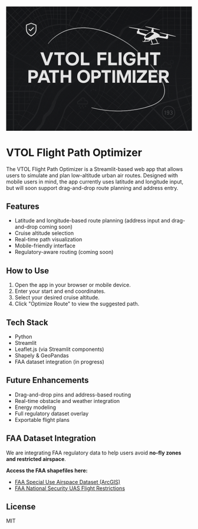 ![VTOL Banner](vtol-banner.png)

# VTOL Flight Path Optimizer

The VTOL Flight Path Optimizer is a Streamlit-based web app that allows users to simulate and plan low-altitude urban air routes. Designed with mobile users in mind, the app currently uses latitude and longitude input, but will soon support drag-and-drop route planning and address entry.

## Features

- Latitude and longitude-based route planning (address input and drag-and-drop coming soon)
- Cruise altitude selection
- Real-time path visualization
- Mobile-friendly interface
- Regulatory-aware routing (coming soon)

## How to Use

1. Open the app in your browser or mobile device.
2. Enter your start and end coordinates.
3. Select your desired cruise altitude.
4. Click "Optimize Route" to view the suggested path.

## Tech Stack

- Python
- Streamlit
- Leaflet.js (via Streamlit components)
- Shapely & GeoPandas
- FAA dataset integration (in progress)

## Future Enhancements

- Drag-and-drop pins and address-based routing
- Real-time obstacle and weather integration
- Energy modeling
- Full regulatory dataset overlay
- Exportable flight plans

## FAA Dataset Integration

We are integrating FAA regulatory data to help users avoid **no-fly zones and restricted airspace**.

**Access the FAA shapefiles here:**

- [FAA Special Use Airspace Dataset (ArcGIS)](https://hub.arcgis.com/datasets/faa::special-use-airspace/about)
- [FAA National Security UAS Flight Restrictions](https://udds-faa.opendata.arcgis.com/datasets/faa::national-security-uas-flight-restrictions-1/about)

## License

MIT
